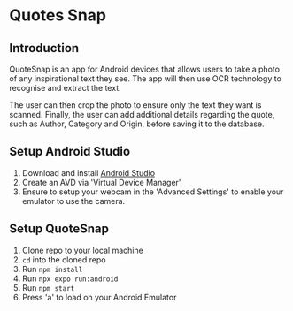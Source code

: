 # Quotes Snap

## Introduction
QuoteSnap is an app for Android devices that allows users to take a photo of any inspirational text they see. The app will then use OCR technology to recognise and extract the text. 

The user can then crop the photo to ensure only the text they want is scanned. Finally, the user can add additional details regarding the quote, such as Author, Category and Origin, before saving it to the database.

## Setup Android Studio
1. Download and install [Android Studio](https://developer.android.com/codelabs/basic-android-kotlin-compose-install-android-studio#0)
2. Create an AVD via 'Virtual Device Manager'
3. Ensure to setup your webcam in the 'Advanced Settings' to enable your emulator to use the camera.

## Setup QuoteSnap
1. Clone repo to your local machine
2. `cd` into the cloned repo
3. Run `npm install`
4. Run `npx expo run:android`
5. Run `npm start`
6. Press 'a' to load on your Android Emulator


